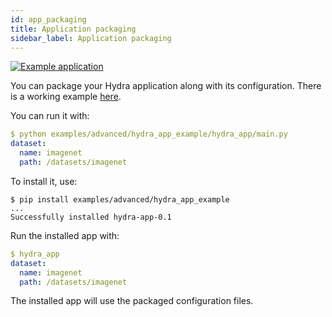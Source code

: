 ```yaml
---
id: app_packaging
title: Application packaging
sidebar_label: Application packaging 
---
```

[![Example application](https://img.shields.io/badge/-Example%20application-informational)](https://github.com/facebookresearch/hydra/tree/1.0_branch/examples/advanced/hydra_app_example)

You can package your Hydra application along with its configuration.
There is a working example [here](https://github.com/facebookresearch/hydra/tree/1.0_branch/examples/advanced/hydra_app_example).

You can run it with:

```yaml
$ python examples/advanced/hydra_app_example/hydra_app/main.py
dataset:
  name: imagenet
  path: /datasets/imagenet
```

To install it, use:
```text
$ pip install examples/advanced/hydra_app_example
...
Successfully installed hydra-app-0.1
```

Run the installed app with:
```yaml
$ hydra_app
dataset:
  name: imagenet
  path: /datasets/imagenet
```

The installed app will use the packaged configuration files.
